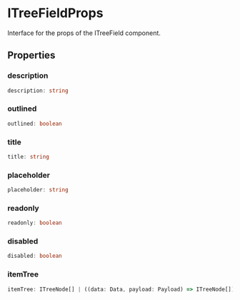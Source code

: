 # ITreeFieldProps

Interface for the props of the ITreeField component.

## Properties

### description

```ts
description: string
```

### outlined

```ts
outlined: boolean
```

### title

```ts
title: string
```

### placeholder

```ts
placeholder: string
```

### readonly

```ts
readonly: boolean
```

### disabled

```ts
disabled: boolean
```

### itemTree

```ts
itemTree: ITreeNode[] | ((data: Data, payload: Payload) => ITreeNode[]) | ((data: Data, payload: Payload) => Promise<ITreeNode[]>)
```
